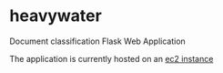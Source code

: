 # heavywater
Document classification Flask Web Application

The application is currently hosted on an [ec2 instance](http://ec2-52-90-246-255.compute-1.amazonaws.com:5000)
